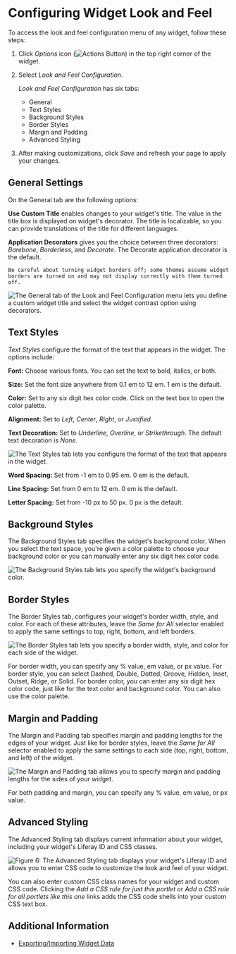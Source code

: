 # Configuring Widget Look and Feel

To access the look and feel configuration menu of any widget, follow these steps:

1.  Click *Options* icon (![Actions Button](../../../../images/icon-actions.png)) in the top right corner of the widget.

1.  Select *Look and Feel Configuration*.

    *Look and Feel Configuration* has six tabs:
    - General
    - Text Styles
    - Background Styles
    - Border Styles
    - Margin and Padding
    - Advanced Styling

1. After making customizations, click *Save* and refresh your page to apply your changes.

## General Settings

On the General tab are the following options:

**Use Custom Title** enables changes to your widget's title. The value in the title box is displayed on widget's decorator. The title is localizable, so you can provide translations of the title for different languages.

**Application Decorators** gives you the choice between three decorators: *Barebone*, *Borderless*, and *Decorate*. The Decorate application decorator is the default.

```{important}
Be careful about turning widget borders off; some themes assume widget borders are turned on and may not display correctly with them turned off.
```

![The General tab of the Look and Feel Configuration menu lets you define a custom widget title and select the widget contrast option using decorators.](./configuring-the-look-and-feel/images/01.png)

## Text Styles

*Text Styles* configure the format of the text that appears in the widget. The options include:

**Font:** Choose various fonts. You can set the text to bold, italics, or both.

**Size:** Set the font size anywhere from 0.1 em to 12 em. 1 em is the default.

**Color:** Set to any six digit hex color code. Click on the text box to open the color palette.

**Alignment:** Set to *Left*, *Center*, *Right*, or *Justified*.

**Text Decoration:** Set to *Underline*, *Overline*, or *Strikethrough*. The default text decoration is *None*.

![The Text Styles tab lets you configure the format of the text that appears in the widget.](./configuring-the-look-and-feel/images/02.png)

**Word Spacing:** Set from -1 em to 0.95 em. 0 em is the default.

**Line Spacing:** Set from 0 em to 12 em. 0 em is the default.

**Letter Spacing:** Set from -10 px to 50 px. 0 px is the default.

## Background Styles

The Background Styles tab specifies the widget's background color. When you select the text space, you're given a color palette to choose your background color or you can manually enter any six digit hex color code.

![The Background Styles tab lets you specify the widget's background color.](./configuring-the-look-and-feel/images/03.png)

## Border Styles

The Border Styles tab, configures your widget's border width, style, and color. For each of these attributes, leave the *Same for All* selector enabled to apply the same settings to top, right, bottom, and left borders.

![The Border Styles tab lets you specify a border width, style, and color for each side of the widget.](./configuring-the-look-and-feel/images/04.png)

For border width, you can specify any % value, em value, or px value. For border style, you can select Dashed, Double, Dotted, Groove, Hidden, Inset, Outset, Ridge, or Solid. For border color, you can enter any six digit hex color code, just like for the text color and background color. You can also use the color palette.

## Margin and Padding

The Margin and Padding tab specifies margin and padding lengths for the edges of your widget. Just like for border styles, leave the *Same for All* selector enabled to apply the same settings to each side (top, right, bottom, and left) of the widget.

![The Margin and Padding tab allows you to specify margin and padding lengths for the sides of your widget.](./configuring-the-look-and-feel/images/05.png)

For both padding and margin, you can specify any % value, em value, or px value.

## Advanced Styling

The Advanced Styling tab displays current information about your widget, including your widget's Liferay ID and CSS classes.

![Figure 6: The Advanced Styling tab displays your widget's Liferay ID and allows you to enter CSS code to customize the look and feel of your widget.](./configuring-the-look-and-feel/images/06.png)

You can also enter custom CSS class names for your widget and custom CSS code. Clicking the *Add a CSS rule for just this portlet* or *Add a CSS rule for all portlets like this one* links adds the CSS code shells into your custom CSS text box.

## Additional Information

- [Exporting/Importing Widget Data](./exporting-importing-widget-data.md)

